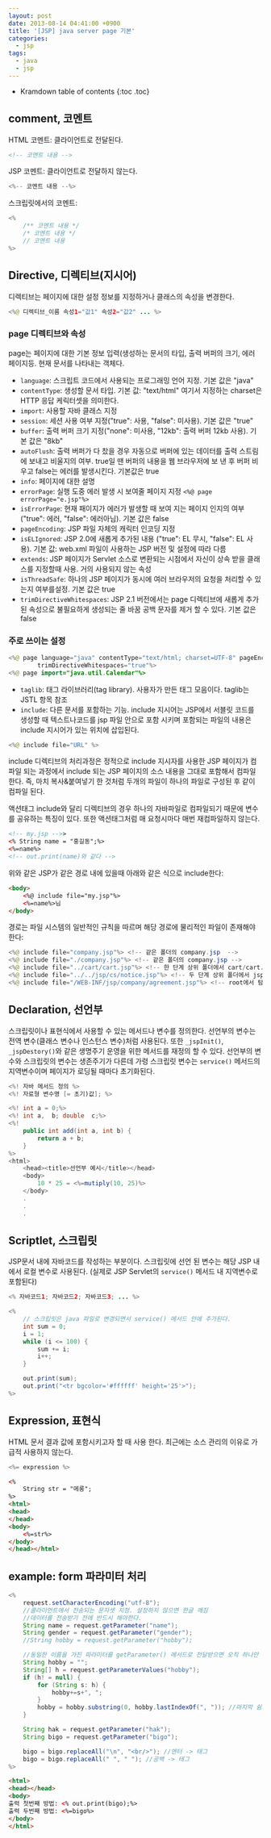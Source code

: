 ```yaml
---
layout: post
date: 2013-08-14 04:41:00 +0900
title: '[JSP] java server page 기본'
categories:
  - jsp
tags:
  - java
  - jsp
---
```


* Kramdown table of contents
{:toc .toc}

## comment, 코멘트

HTML 코멘트: 클라이언트로 전달된다.

```html
<!-- 코멘트 내용 -->
```

JSP 코멘트: 클라이언트로 전달하지 않는다.

```java
<%-- 코멘트 내용 --%>
```

스크립릿에서의 코멘트:

```java
<%
    /** 코멘트 내용 */
    /* 코멘트 내용 */
    // 코멘트 내용
%>
```

## Directive, 디렉티브(지시어)

디렉티브는 페이지에 대한 설정 정보를 지정하거나 클래스의 속성을 변경한다.

```java
<%@ 디렉티브_이름 속성1="값1" 속성2="값2" ... %>
```

### page 디렉티브와 속성

page는 페이지에 대한 기본 정보 입력(생성하는 문서의 타입, 출력 버퍼의 크기, 에러 페이지등. 현재 문서를 나타내는 객체다.

- `language`: 스크립트 코드에서 사용되는 프로그래밍 언어 지정. 기본 값은 "java"
- `contentType`: 생성할 문서 타입. 기본 값: "text/html" 여기서 지정하는 charset은 HTTP 응답 케릭터셋을 의미한다.
- `import`: 사용할 자바 클래스 지정
- `session`: 세션 사용 여부 지정("true": 사용, "false": 미사용). 기본 값은 "true"
- `buffer`: 출력 버퍼 크기 지정("none": 미사용, "12kb": 출력 버퍼 12kb 사용). 기본 값은 "8kb"
- `autoFlush`: 출력 버퍼가 다 찼을 경우 자동으로 버퍼에 있는 데이터를 출력 스트림에 보내고 비울지의 여부. true일 땐 버퍼의 내용을 웹 브라우저에 보 낸 후 버퍼 비우고 false는 에러를 발생시킨다. 기본값은 true
- `info`: 페이지에 대한 설명
- `errorPage`: 실행 도중 에러 발생 시 보여줄 페이지 지정 `<%@ page errorPage="e.jsp"%>`
- `isErrorPage`: 현재 패이지가 에러가 발생할 때 보여 지는 페이지 인지의 여부("true": 에러, "false": 에러아님). 기본 값은 false
- `pageEncoding`: JSP 파일 자체의 캐릭터 인코딩 지정
- `isELIgnored`: JSP 2.0에 새롭게 추가된 내용 ("true": EL 무시, "false": EL 사용). 기본 값: web.xml 파일이 사용하는 JSP 버전 및 설정에 따라 다름
- `extends`: JSP 페이지가 Servlet 소스로 변환되는 시점에서 자신이 상속 받을 클래스를 지정할때 사용. 거의 사용되지 않는 속성
- `isThreadSafe`: 하나의 JSP 페이지가 동시에 여러 브라우저의 요청을 처리할 수 있는지 여부를설정. 기본 값은 true
- `trimDirectiveWhitespaces`: JSP 2.1 버전에서는 page 디렉티브에 새롭게 추가된 속성으로 불필요하게 생성되는 줄 바꿈 공백 문자를 제거 할 수 있다. 기본 값은 false

### 주로 쓰이는 설정

```java
<%@ page language="java" contentType="text/html; charset=UTF-8" pageEncoding="UTF-8"
        trimDirectiveWhitespaces="true"%>
<%@ page import="java.util.Calendar"%>
```

- `taglib`: 태그 라이브러리(tag library). 사용자가 만든 태그 모음이다. taglib는 JSTL 항목 참조
- `include`: 다른 문서를 포함하는 기능. include 지시어는 JSP에서 서블릿 코드를 생성할 때 텍스트나코드를 jsp 파일 안으로 포함 시키며 포함되는 파일의 내용은 include 지시어가 있는 위치에 삽입된다.

```java
<%@ include file="URL" %>
```

include 디렉티브의 처리과정은 정적으로 include 지시자를 사용한 JSP 페이지가 컴파일 되는 과정에서 include 되는 JSP 페이지의 소스 내용을 그대로 포함해서 컴파일 한다. 즉, 마치 복사&붙여넣기 한 것처럼 두개의 파일이 하나의 파일로 구성된 후 같이 컴파일 된다.

액션태그 include와 달리 디렉티브의 경우 하나의 자바파일로 컴파일되기 때문에 변수를 공유하는 특징이 있다. 또한 액션태그처럼 매 요청시마다 매번 재컴파일하지 않는다.

```html
<!-- my.jsp -->>
<% String name = "홍길동";%>
<%=name%>
<!-- out.print(name)와 같다 -->
```

위와 같은 JSP가 같은 경로 내에 있을때 아래와 같은 식으로 include한다:

```html
<body>
    <%@ include file="my.jsp"%>
    <%=name%>님
</body>
```

경로는 파일 시스템의 일반적인 규칙을 따르며 해당 경로에 물리적인 파일이 존재해야 한다:

```java
<%@ include file="company.jsp"%> <!-- 같은 폴더의 company.jsp  -->
<%@ include file="./company.jsp"%> <!-- 같은 폴더의 company.jsp -->
<%@ include file="../cart/cart.jsp"%> <!-- 한 단계 상위 폴더에서 cart/cart.jsp 탐색 -->
<%@ include file="../../jsp/cs/notice.jsp"%> <!-- 두 단계 상위 폴더에서 jsp/cs/notice.jsp 탐색 -->
<%@ include file="/WEB-INF/jsp/company/agreement.jsp"%> <!-- root에서 탐색한다. ex) WebContent -->
```

## Declaration, 선언부

스크립릿이나 표현식에서 사용할 수 있는 메서드나 변수를 정의한다. 선언부의 변수는 전역 변수(클래스 변수나 인스턴스 변수)처럼 사용된다. 또한 `_jspInit()`, `_jspDestory()`와 같은 생명주기 운영을 위한 메서드를 재정의 할 수 있다. 선언부의 변수와 스크립릿의 변수는 생존주기가 다른데 가령 스크립릿 변수는 `service()` 메서드의 지역변수이며 페이지가 로딩될 때마다 초기화된다.

```java
<%! 자바 메서드 정의 %>
<%! 자료형 변수명 [= 초기)값]; %>
```

```java
<%! int a = 0;%>
<%! int a,  b; double  c;%>
<%!
    public int add(int a, int b) {
        return a + b;
    }
%>
<html>
    <head><title>선언부 예시</title></head>
    <body>
        10 * 25 = <%=mutiply(10, 25)%>
    </body>
    .
    .
    .
```

## Scriptlet, 스크립릿

JSP문서 내에 자바코드를 작성하는 부분이다. 스크립릿에 선언 된 변수는 해당 JSP 내에서 로컬 변수로 사용된다. (실제로 JSP Servlet의 `service()` 메서드 내 지역변수로 포함된다)

```java
<% 자바코드1; 자바코드2; 자바코드3; ... %>
```

```java
<%
    // 스크립릿은 java 파일로 변경되면서 service() 메서드 안에 추가된다.
    int sum = 0;
    i = 1;
    while (i <= 100) {
        sum += i;
        i++;
    }

    out.print(sum);
    out.print("<tr bgcolor='#ffffff' height='25'>");
%>
```

## Expression, 표현식

HTML 문서 결과 값에 포함시키고자 할 때 사용 한다. 최근에는 소스 관리의 이유로 가급적 사용하지 않는다.

```java
<%= expression %>
```

```html
<%
    String str = "메롱";
%>
<html>
<head>
</head>
<body>
    <%=str%>
</body>
</head></html>
```

## example: form 파라미터 처리

```java
<%
    request.setCharacterEncoding("utf-8");
    //클라이언트에서 전송되는 문자셋 지정. 설정하지 않으면 한글 깨짐
    //데이터를 전송받기 전에 반드시 해야한다.
    String name = request.getParameter("name");
    String gender = request.getParameter("gender");
    //String hobby = request.getParameter("hobby");

    //동일한 이름을 가진 파라미터를 getParameter() 메서드로 전달받으면 오직 하나만 받을 수 있다.
    String hobby = "";
    String[] h = request.getParameterValues("hobby");
    if (h! = null) {
        for (String s: h) {
            hobby+=s+", ";
        }
        hobby = hobby.substring(0, hobby.lastIndexOf(", ")); //마지막 쉼표 제거
    }

    String hak = request.getParameter("hak");
    String bigo = request.getParameter("bigo");

    bigo = bigo.replaceAll("\n", "<br/>"); //엔터 -> 태그
    bigo = bigo.replaceAll(" ", " "); //공백 -> 태그
%>
```

```html
<html>
<head></head>
<body>
출력 첫번째 방법: <% out.print(bigo);%>
출력 두번째 방법: <%=bigo%>
</body>
</html>
```
